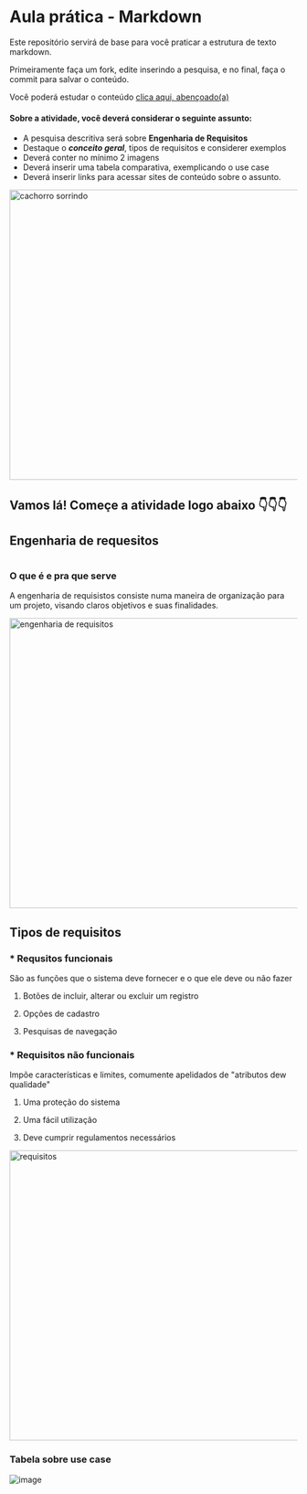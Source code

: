 # Aula prática - Markdown

Este repositório servirá de base para você praticar a estrutura de texto markdown. 

Primeiramente faça um fork, edite inserindo a pesquisa, e no final, faça o commit para salvar o conteúdo.

Você poderá estudar o conteúdo [clica aqui, abençoado(a)](https://docs.pipz.com/central-de-ajuda/learning-center/guia-basico-de-markdown#open)

#### Sobre a atividade, você deverá considerar o seguinte assunto:

- A pesquisa descritiva será sobre **Engenharia de Requisitos**
- Destaque o **_conceito geral_**, tipos de requisitos e considerer exemplos
- Deverá conter no mínimo 2 imagens
- Deverá inserir uma tabela comparativa, exemplicando o use case
- Deverá inserir links para acessar sites de conteúdo sobre o assunto.

<img src="https://www.patasdacasa.com.br/sites/default/files/styles/webp/public/noticias/2022/02/E-possivel-ver-um-cachorro-sorrindo-descubra-e-saiba-como-identificar.jpg.webp?itok=UYmPTLUx" alt="cachorro sorrindo" width="508px">


## Vamos lá! Começe a atividade logo abaixo 👇👇👇

## Engenharia de requesitos <h1>
### O que é e pra que serve
A engenharia de requisistos consiste numa maneira de organização para um projeto, visando claros objetivos e suas finalidades.

<img src="https://encrypted-tbn0.gstatic.com/images?q=tbn:ANd9GcTI_hYThxrzO1OSBMXq0uZ0b9IrbbMoz1DKLg&usqp=CAU" alt="engenharia de requisitos" width="508px">

 ## Tipos de requisitos 

### * Requsitos funcionais

São as funções que o sistema deve fornecer e o que ele deve ou não fazer

1. Botões de incluir, alterar ou excluir um registro

2. Opções de cadastro

3. Pesquisas de navegação

### * Requisitos não funcionais

Impõe características e limites, comumente apelidados de "atributos dew qualidade"

1. Uma proteção do sistema

2. Uma fácil utilização

3. Deve cumprir regulamentos necessários 

<img src="https://encrypted-tbn0.gstatic.com/images?q=tbn:ANd9GcQaPWAlFdfgGtsvboXpb4ZjMtub6NcsnEShAzMTTwrLScHQO040K9GsGUr0P6j2fyPQjQE&usqp=CAU" alt="requisitos" width="508px">

### Tabela sobre use case
![image](https://github.com/luhiroshy/aulaMarkdown/assets/164904163/3345260b-412d-4034-bb1f-db139cdfdc00)
